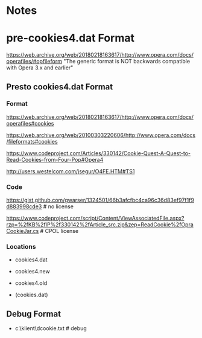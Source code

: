 # Notes

# pre-cookies4.dat Format

https://web.archive.org/web/20180218163617/http://www.opera.com/docs/operafiles/#opfileform
"The generic format is NOT backwards compatible with Opera 3.x and earlier"

## Presto cookies4.dat Format

### Format

https://web.archive.org/web/20180218163617/http://www.opera.com/docs/operafiles#cookies

https://web.archive.org/web/20100303220606/http://www.opera.com/docs/fileformats#cookies

https://www.codeproject.com/Articles/330142/Cookie-Quest-A-Quest-to-Read-Cookies-from-Four-Pop#Opera4

http://users.westelcom.com/jsegur/O4FE.HTM#TS1

### Code

https://gist.github.com/gwarser/1324501/66b3afcfbc4ca96c36d83ef97f1f9d883998cde3 # no license

https://www.codeproject.com/script/Content/ViewAssociatedFile.aspx?rzp=%2fKB%2fIP%2f330142%2fArticle_src.zip&zep=ReadCookie%2fOpraCookieJar.cs # CPOL license

### Locations

* cookies4.dat

* cookies4.new

* cookies4.old

* (cookies.dat)

## Debug Format

* c:\klient\dcookie.txt # debug
